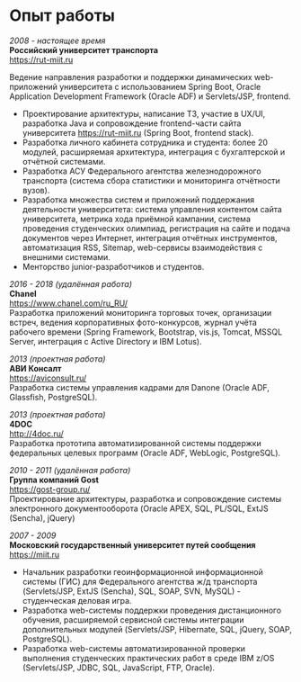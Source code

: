 # Опыт работы

_2008 - настоящее время_  
**Российский университет транспорта**  
https://rut-miit.ru

Ведение направления разработки и поддержки динамических web-приложений университета с использованием Spring Boot, Oracle Application Development Framework (Oracle ADF) и Servlets/JSP, frontend.

- Проектирование архитектуры, написание ТЗ, участие в UX/UI, разработка Java и сопровождение frontend-части сайта университета https://rut-miit.ru (Spring Boot, frontend stack).
- Разработка личного кабинета сотрудника и студента: более 20 модулей, расширяемая архитектура, интеграция с бухгалтерской и отчётной системами.
- Разработка АСУ Федерального агентства железнодорожного транспорта (система сбора статистики и мониторинга отчётности вузов).
- Разработка множества систем и приложений поддержания деятельности университета: система управления контентом сайта университета, метрика хода приёмной кампании, система проведения студенческих олимпиад, регистрация на сайте и подача документов через Интернет, интеграция отчётных инструментов, автоматизация RSS, Sitemap, web-сервисы взаимодействия с внешними системами.
- Менторство junior-разработчиков и студентов.

_2016 - 2018 (удалённая работа)_  
**Chanel**  
https://www.chanel.com/ru_RU/  
Разработка приложений мониторинга торговых точек, организации встреч, ведения корпоративных фото-конкурсов, журнал учёта рабочего времени (Spring Framework, Bootstrap, vis.js, Tomcat, MSSQL Server, интеграция с Active Directory и IBM Lotus).


_2013 (проектная работа)_  
**АВИ Консалт**  
https://aviconsult.ru/  
Разработка системы управления кадрами для Danone (Oracle ADF, Glassfish, PostgreSQL).


_2013 (проектная работа)_  
**4DOC**  
http://4doc.ru/  
Разработка прототипа автоматизированной системы поддержки федеральных целевых программ (Oracle ADF, WebLogic, PostgreSQL).


_2010 - 2011 (удалённая работа)_  
**Группа компаний Gost**  
https://gost-group.ru/  
Проектирование архитектуры, разработка и сопровождение системы электронного документооборота (Oracle APEX, SQL, PL/SQL, ExtJS (Sencha), jQuery)


_2007 - 2009_  
**Московский государственный университет путей сообщения**  
https://miit.ru  
- Начальник разработки геоинформационной информационной системы (ГИС) для Федерального агентства ж/д транспорта (Servlets/JSP, ExtJS (Sencha), SQL, SOAP, SVN, MySQL) - студенческая деловая игра.
- Разработка web-системы поддержки проведения дистанционного обучения, расширяемой сервисной системы интеграции дополнительных модулей (Servlets/JSP, Hibernate, SQL, jQuery, SOAP, PostgreSQL).
- Разработка web-системы автоматизированной проверки выполнения студенческих практических работ в среде IBM z/OS (Servlets/JSP, JDBC, SQL, JavaScript, FTP, Oracle).